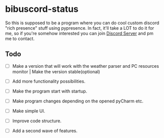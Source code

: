 # bibuscord-status

So this is supposed to be a program where you can do cool custom discord "rich presence" stuff using pypresence.
In fact, it'll take a LOT to do it for me, so if you're somehow interested you can join [Discord Server](https://discord.gg/KDYPF8Skht) and pm me to contact.


## Todo

- [ ] Make a version that will work with the weather parser and PC resources monitor | Make the version stable(optional)
- [ ] Add more functionality possibilities.
- [ ] Make the program start with startup.
- [ ] Make program changes depending on the opened pyCharm etc.
- [ ] Make simple UI.
- [ ] Improve code structure.
- [ ] Add a second wave of features.

